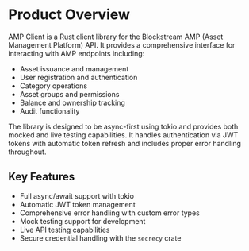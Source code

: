 # Product Overview

AMP Client is a Rust client library for the Blockstream AMP (Asset Management Platform) API. It provides a comprehensive interface for interacting with AMP endpoints including:

- Asset issuance and management
- User registration and authentication
- Category operations
- Asset groups and permissions
- Balance and ownership tracking
- Audit functionality

The library is designed to be async-first using tokio and provides both mocked and live testing capabilities. It handles authentication via JWT tokens with automatic token refresh and includes proper error handling throughout.

## Key Features

- Full async/await support with tokio
- Automatic JWT token management
- Comprehensive error handling with custom error types
- Mock testing support for development
- Live API testing capabilities
- Secure credential handling with the `secrecy` crate